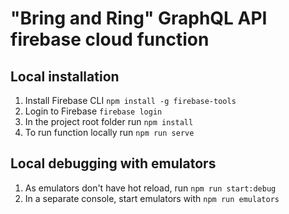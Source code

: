 # "Bring and Ring" GraphQL API firebase cloud function

## Local installation

1. Install Firebase CLI `npm install -g firebase-tools`
2. Login to Firebase `firebase login`
3. In the project root folder run `npm install`
4. To run function locally run `npm run serve`

## Local debugging with emulators

1. As emulators don't have hot reload, run `npm run start:debug`
2. In a separate console, start emulators with `npm run emulators`
